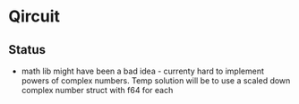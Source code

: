 # Qircuit

## Status

- math lib might have been a bad idea - currenty hard to implement powers of complex numbers. Temp solution will be to use a scaled down complex number struct with f64 for each
